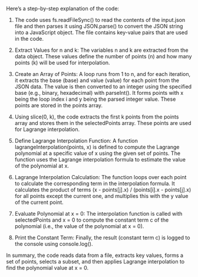 Here’s a step-by-step explanation of the code:

1. The code uses fs.readFileSync() to read the contents of the input.json file and then parses it using JSON.parse() to convert the JSON string into a JavaScript object. The file contains key-value pairs that are used in the code.

2. Extract Values for n and k:
   The variables n and k are extracted from the data object. These values define the number of points (n) and how many points (k) will be used for interpolation.

3. Create an Array of Points:
   A loop runs from 1 to n, and for each iteration, it extracts the base (base) and value (value) for each point from the JSON data. The value is then converted to an integer using the specified base (e.g., binary, hexadecimal) with parseInt(). It forms points with x being the loop index i and y being the parsed integer value. These points are stored in the points array.

4. Using slice(0, k), the code extracts the first k points from the points array and stores them in the selectedPoints array. These points are used for Lagrange interpolation.

5. Define Lagrange Interpolation Function:
   A function lagrangeInterpolation(points, x) is defined to compute the Lagrange polynomial at a specific value of x using the given set of points. The function uses the Lagrange interpolation formula to estimate the value of the polynomial at x.

6. Lagrange Interpolation Calculation:
   The function loops over each point to calculate the corresponding term in the interpolation formula. It calculates the product of terms (x - points[j].x) / (points[i].x - points[j].x) for all points except the current one, and multiplies this with the y value of the current point.

7. Evaluate Polynomial at x = 0:
   The interpolation function is called with selectedPoints and x = 0 to compute the constant term c of the polynomial (i.e., the value of the polynomial at x = 0).

8. Print the Constant Term:
   Finally, the result (constant term c) is logged to the console using console.log().

In summary, the code reads data from a file, extracts key values, forms a set of points, selects a subset, and then applies Lagrange interpolation to find the polynomial value at x = 0.
